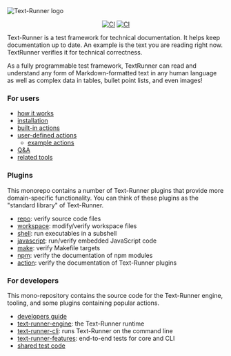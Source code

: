 <picture>
  <source media="(prefers-color-scheme: dark)" srcset="documentation/logo_800_dark.png">
  <source media="(prefers-color-scheme: light)" srcset="documentation/logo_800_light.png">
  <img alt="Text-Runner logo" src="documentation/logo_800_light.png">
</picture>

<div align="center">

[![CI](https://github.com/kevgo/text-runner/actions/workflows/ci.yml/badge.svg)](https://github.com/kevgo/text-runner/actions/workflows/ci.yml)
[![CI](https://ci.appveyor.com/api/projects/status/96q06796xyrste9x/branch/main?svg=true)](https://ci.appveyor.com/project/kevgo/text-runner/branch/main)
<br>

</div>

Text-Runner is a test framework for technical documentation. It helps keep
documentation up to date. An example is the text you are reading right now.
TextRunner verifies it for technical correctness.

As a fully programmable test framework, TextRunner can read and understand any
form of Markdown-formatted text in any human language as well as complex data in
tables, bullet point lists, and even images!

### For users

- [how it works](documentation/how-it-works.md)
- [installation](documentation/installation.md)
- [built-in actions](documentation/built-in-actions.md)
- [user-defined actions](documentation/user-defined-actions.md)
  - [example actions](examples/)
- [Q&A](documentation/qna.md)
- [related tools](documentation/related-tools.md)

### Plugins

This monorepo contains a number of Text-Runner plugins that provide more
domain-specific functionality. You can think of these plugins as the "standard
library" of Text-Runner.

- [repo](textrun-repo/): verify source code files
- [workspace](textrun-workspace/): modify/verify workspace files
- [shell](textrun-shell/): run executables in a subshell
- [javascript](textrun-javascript/): run/verify embedded JavaScript code
- [make](textrun-make/): verify Makefile targets
- [npm](textrun-npm/): verify the documentation of npm modules
- [action](textrun-action/): verify the documentation of Text-Runner plugins

### For developers

This mono-repository contains the source code for the Text-Runner engine,
tooling, and some plugins containing popular actions.

- [developers guide](documentation/DEVELOPMENT.md)
- [text-runner-engine](text-runner-engine): the Text-Runner runtime
- [text-runner-cli](text-runner-cli): runs Text-Runner on the command line
- [text-runner-features](text-runner-features): end-to-end tests for core and
  CLI
- [shared test code](shared/)
